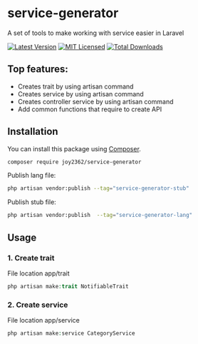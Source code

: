 # service-generator

A set of tools to make working with service easier in Laravel

[![Latest Version](https://img.shields.io/github/release/joy2362/service-generator.svg?style=flat-square)](https://github.com/joy2362/service-generator/releases)
[![MIT Licensed](https://img.shields.io/badge/license-MIT-brightgreen.svg?style=flat-square)](LICENSE.md)
[![Total Downloads](https://img.shields.io/packagist/dt/joy2362/service-generator.svg?style=flat-square)](https://packagist.org/packages/joy2362/service-generator)

## Top features:

-   Creates trait by using artisan command
-   Creates service by using artisan command
-   Creates controller service by using artisan command
-   Add common functions that require to create API

## Installation

You can install this package using [Composer](https://getcomposer.org).

```bash
composer require joy2362/service-generator
```

Publish lang file:

```bash
php artisan vendor:publish --tag="service-generator-stub"
```

Publish stub file:

```bash
php artisan vendor:publish  --tag="service-generator-lang"
```

## Usage

### 1. Create trait

File location app/trait

```php
php artisan make:trait NotifiableTrait
```

### 2. Create service

File location app/service

```php
php artisan make:service CategoryService
```



